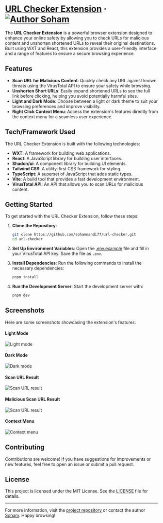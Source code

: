 # [URL Checker Extension](https://github.com/sohamnandi77/url-checker) &middot; [![Author Soham](https://img.shields.io/badge/Author-Soham-%3C%3E)](https://www.sohamnandi.com)

The **URL Checker Extension** is a powerful browser extension designed to enhance your online safety by allowing you to check URLs for malicious content and unshorten shortened URLs to reveal their original destinations. Built using WXT and React, this extension provides a user-friendly interface and a range of features to ensure a secure browsing experience.

## Features

- **Scan URL for Malicious Content**: Quickly check any URL against known threats using the VirusTotal API to ensure your safety while browsing.
- **Unshorten Short URLs**: Easily expand shortened URLs to see the full link before clicking, helping you avoid potentially harmful sites.
- **Light and Dark Mode**: Choose between a light or dark theme to suit your browsing preferences and improve visibility.
- **Right Click Context Menu**: Access the extension's features directly from the context menu for a seamless user experience.

## Tech/Framework Used

The URL Checker Extension is built with the following technologies:

- **WXT**: A framework for building web applications.
- **React**: A JavaScript library for building user interfaces.
- **Shadcn/ui**: A component library for building UI elements.
- **Tailwind CSS**: A utility-first CSS framework for styling.
- **TypeScript**: A superset of JavaScript that adds static types.
- **Vite**: A build tool that provides a fast development environment.
- **VirusTotal API**: An API that allows you to scan URLs for malicious content.

## Getting Started

To get started with the URL Checker Extension, follow these steps:

1. **Clone the Repository**:

   ```bash
   git clone https://github.com/sohamnandi77/url-checker.git
   cd url-checker
   ```

2. **Set Up Environment Variables**:
   Open the [.env.example](/.env.example) file and fill in your VirusTotal API key. Save the file as `.env`.

3. **Install Dependencies**:
   Run the following commands to install the necessary dependencies:

   ```bash
   pnpm install
   ```

4. **Run the Development Server**:
   Start the development server with:
   ```bash
   pnpm dev
   ```

## Screenshots

Here are some screenshots showcasing the extension's features:

#### Light Mode

![Light mode](/screenshots/screenshot-1.png)

#### Dark Mode

![Dark mode](/screenshots/screenshot-2.png)

#### Scan URL Result

![Scan URL result](/screenshots/screenshot-3.png)

#### Malicious Scan URL Result

![Scan URL result](/screenshots/screenshot-4.png)

#### Context Menu

![Context menu](/screenshots/screenshot-5.png)

## Contributing

Contributions are welcome! If you have suggestions for improvements or new features, feel free to open an issue or submit a pull request.

## License

This project is licensed under the MIT License. See the [LICENSE](LICENSE) file for details.

---

For more information, visit the [project repository](https://github.com/sohamnandi77/url-checker) or contact the author [Soham](https://www.sohamnandi.com). Happy browsing!
